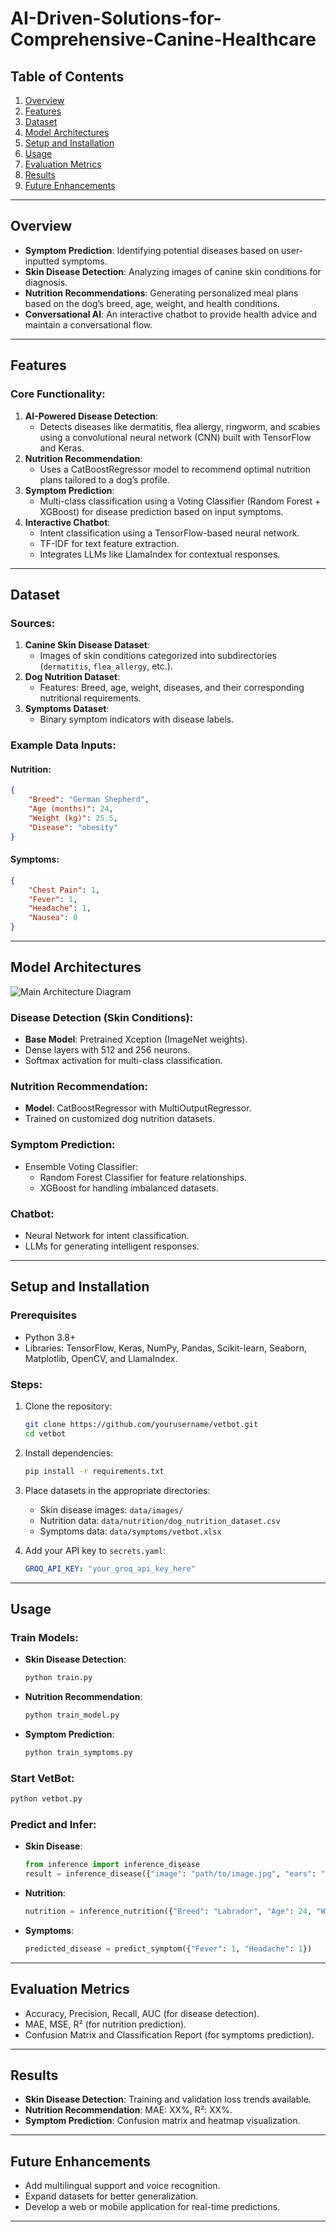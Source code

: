 # AI-Driven-Solutions-for-Comprehensive-Canine-Healthcare

## Table of Contents

1. [Overview](#overview)
2. [Features](#features)
3. [Dataset](#dataset)
4. [Model Architectures](#model-architectures)
5. [Setup and Installation](#setup-and-installation)
6. [Usage](#usage)
7. [Evaluation Metrics](#evaluation-metrics)
8. [Results](#results)
9. [Future Enhancements](#future-enhancements)
   
---

## Overview

- **Symptom Prediction**: Identifying potential diseases based on user-inputted symptoms.
- **Skin Disease Detection**: Analyzing images of canine skin conditions for diagnosis.
- **Nutrition Recommendations**: Generating personalized meal plans based on the dog’s breed, age, weight, and health conditions.
- **Conversational AI**: An interactive chatbot to provide health advice and maintain a conversational flow.

---

## Features

### Core Functionality:
1. **AI-Powered Disease Detection**:
   - Detects diseases like dermatitis, flea allergy, ringworm, and scabies using a convolutional neural network (CNN) built with TensorFlow and Keras.
2. **Nutrition Recommendation**:
   - Uses a CatBoostRegressor model to recommend optimal nutrition plans tailored to a dog’s profile.
3. **Symptom Prediction**:
   - Multi-class classification using a Voting Classifier (Random Forest + XGBoost) for disease prediction based on input symptoms.
4. **Interactive Chatbot**:
   - Intent classification using a TensorFlow-based neural network.
   - TF-IDF for text feature extraction.
   - Integrates LLMs like LlamaIndex for contextual responses.

---

## Dataset

### Sources:
1. **Canine Skin Disease Dataset**:
   - Images of skin conditions categorized into subdirectories (`dermatitis`, `flea_allergy`, etc.).
2. **Dog Nutrition Dataset**:
   - Features: Breed, age, weight, diseases, and their corresponding nutritional requirements.
3. **Symptoms Dataset**:
   - Binary symptom indicators with disease labels.

### Example Data Inputs:
#### Nutrition:
```json
{
    "Breed": "German Shepherd",
    "Age (months)": 24,
    "Weight (kg)": 25.5,
    "Disease": "obesity"
}
```
#### Symptoms:
```json
{
    "Chest Pain": 1,
    "Fever": 1,
    "Headache": 1,
    "Nausea": 0
}
```

---

## Model Architectures

![Main Architecture Diagram](https://github.com/IT21164262/AI-Driven-Solutions-for-Comprehensive-Canine-Healthcare/blob/17fe64c8a0931e0867e97f65c1142b44a8566d64/Main%20Architecture%20Diagram.png)


 

### Disease Detection (Skin Conditions):
- **Base Model**: Pretrained Xception (ImageNet weights).
- Dense layers with 512 and 256 neurons.
- Softmax activation for multi-class classification.

### Nutrition Recommendation:
- **Model**: CatBoostRegressor with MultiOutputRegressor.
- Trained on customized dog nutrition datasets.

### Symptom Prediction:
- Ensemble Voting Classifier:
  - Random Forest Classifier for feature relationships.
  - XGBoost for handling imbalanced datasets.

### Chatbot:
- Neural Network for intent classification.
- LLMs for generating intelligent responses.

---

## Setup and Installation

### Prerequisites
- Python 3.8+
- Libraries: TensorFlow, Keras, NumPy, Pandas, Scikit-learn, Seaborn, Matplotlib, OpenCV, and LlamaIndex.

### Steps:
1. Clone the repository:
   ```bash
   git clone https://github.com/yourusername/vetbot.git
   cd vetbot
   ```

2. Install dependencies:
   ```bash
   pip install -r requirements.txt
   ```

3. Place datasets in the appropriate directories:
   - Skin disease images: `data/images/`
   - Nutrition data: `data/nutrition/dog_nutrition_dataset.csv`
   - Symptoms data: `data/symptoms/vetbot.xlsx`

4. Add your API key to `secrets.yaml`:
   ```yaml
   GROQ_API_KEY: "your_groq_api_key_here"
   ```

---

## Usage

### Train Models:
- **Skin Disease Detection**:
   ```bash
   python train.py
   ```
- **Nutrition Recommendation**:
   ```bash
   python train_model.py
   ```
- **Symptom Prediction**:
   ```bash
   python train_symptoms.py
   ```

### Start VetBot:
   ```bash
   python vetbot.py
   ```

### Predict and Infer:
- **Skin Disease**:
   ```python
   from inference import inference_disease
   result = inference_disease({"image": "path/to/image.jpg", "ears": "normal"})
   ```
- **Nutrition**:
   ```python
   nutrition = inference_nutrition({"Breed": "Labrador", "Age": 24, "Weight": 25.5})
   ```
- **Symptoms**:
   ```python
   predicted_disease = predict_symptom({"Fever": 1, "Headache": 1})
   ```

---

## Evaluation Metrics

- Accuracy, Precision, Recall, AUC (for disease detection).
- MAE, MSE, R² (for nutrition prediction).
- Confusion Matrix and Classification Report (for symptoms prediction).

---

## Results

- **Skin Disease Detection**: Training and validation loss trends available.
- **Nutrition Recommendation**: MAE: XX%, R²: XX%.
- **Symptom Prediction**: Confusion matrix and heatmap visualization.

---

## Future Enhancements

- Add multilingual support and voice recognition.
- Expand datasets for better generalization.
- Develop a web or mobile application for real-time predictions.

---
